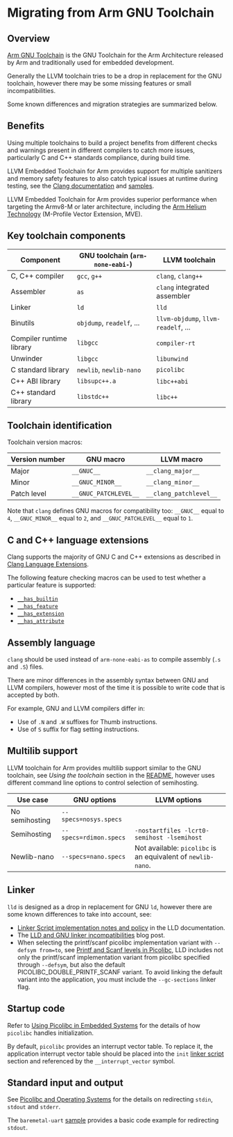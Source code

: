 # Migrating from Arm GNU Toolchain

## Overview

[Arm GNU Toolchain](https://developer.arm.com/Tools%20and%20Software/GNU%20Toolchain)
is the GNU Toolchain for the Arm Architecture released by Arm and traditionally
used for embedded development.

Generally the LLVM toolchain tries to be a drop in replacement for the GNU toolchain,
however there may be some missing features or small incompatibilities.

Some known differences and migration strategies are summarized below.

## Benefits

Using multiple toolchains to build a project benefits from different checks
and warnings present in different compilers to catch more issues,
particularly C and C++ standards compliance, during build time.

LLVM Embedded Toolchain for Arm provides support for multiple sanitizers
and memory safety features to also catch typical issues at runtime during testing,
see the [Clang documentation](https://clang.llvm.org/docs/index.html)
and [samples](https://github.com/ARM-software/LLVM-embedded-toolchain-for-Arm/tree/main/samples/src).

LLVM Embedded Toolchain for Arm provides superior performance when targeting the
Armv8-M or later architecture, including the
[Arm Helium Technology](https://www.arm.com/technologies/helium)
(M-Profile Vector Extension, MVE).

## Key toolchain components

|Component|GNU toolchain (`arm-none-eabi-`)|LLVM toolchain|
|---------|-------------|--------------|
|C, C++ compiler​|`gcc`, `g++`|`clang`, `clang++`​|​
|Assembler​|`as`​|`clang` integrated assembler​|
|Linker​|`ld`​|`lld`​|
|Binutils​|`objdump`, `readelf`, ...|`llvm-objdump`, `llvm-readelf`, ...|
|Compiler runtime library​|`libgcc​`|`compiler-rt`​|
|Unwinder​|`libgcc`​|`libunwind`​|
|C standard library​|`newlib`, `newlib-nano`|`picolibc`|​
|C++ ABI library​|`libsupc++.a`|`libc++abi`​|​
|C++ standard library​|`libstdc++​`|`libc++`​|

## Toolchain identification

Toolchain version macros:

|Version number|GNU macro|LLVM macro|
|-------|---------|----------|
|Major|`__GNUC__`|`__clang_major__`|
|Minor|`__GNUC_MINOR__`|`__clang_minor__`|
|Patch level|`__GNUC_PATCHLEVEL__`|`__clang_patchlevel__`|

Note that `clang` defines GNU macros for compatibility too:
`__GNUC__` equal to `4`, `__GNUC_MINOR__` equal to `2`,
and `__GNUC_PATCHLEVEL__` equal to `1`.

## C and C++ language extensions

Clang supports the majority of GNU C and C++ extensions as described in
[Clang Language Extensions](https://clang.llvm.org/docs/LanguageExtensions.html).

The following feature checking macros can be used to test whether a particular
feature is supported:
* [`__has_builtin`](https://clang.llvm.org/docs/LanguageExtensions.html#has-builtin)
* [`__has_feature`](https://clang.llvm.org/docs/LanguageExtensions.html#has-feature-and-has-extension)
* [`__has_extension`](https://clang.llvm.org/docs/LanguageExtensions.html#has-feature-and-has-extension)
* [`__has_attribute`](https://clang.llvm.org/docs/LanguageExtensions.html#has-attribute)

## Assembly language

`clang` should be used instead of `arm-none-eabi-as` to compile assembly
(`.s` and `.S`) files.

There are minor differences in the assembly syntax between GNU and LLVM
compilers, however most of the time it is possible to write code that is
accepted by both.

For example, GNU and LLVM compilers differ in:
* Use of `.N` and `.W` suffixes for Thumb instructions.
* Use of `S` suffix for flag setting instructions.

## Multilib support

LLVM toolchain for Arm provides multilib support similar to the GNU toolchain,
see _Using the toolchain_ section in the [README](https://github.com/ARM-software/LLVM-embedded-toolchain-for-Arm/blob/main/README.md#using-the-toolchain),
however uses different command line options to control selection of semihosting.

|Use case|GNU options|LLVM options|
|--------|-----------|------------|
|No semihosting|`--specs=nosys.specs`|
|Semihosting|`--specs=rdimon.specs`|`-nostartfiles -lcrt0-semihost -lsemihost`|
|Newlib-nano|`--specs=nano.specs`|Not available: `picolibc` is an equivalent of `newlib-nano`.

## Linker

`lld` is designed as a drop in replacement for GNU `ld`,
however there are some known differences to take into account, see:
* [Linker Script implementation notes and policy](https://lld.llvm.org/ELF/linker_script.html)
in the LLD documentation.
* The [LLD and GNU linker incompatibilities](https://maskray.me/blog/2020-12-19-lld-and-gnu-linker-incompatibilities)
blog post.
* When selecting the printf/scanf picolibc implementation variant with `--defsym from=to`, see
[Printf and Scanf levels in Picolibc](https://github.com/picolibc/picolibc/blob/main/doc/printf.md#printf-and-scanf-levels-in-picolibc),
LLD includes not only the printf/scanf implementation variant from picolibc specified through `--defsym`, but
also the default PICOLIBC_DOUBLE_PRINTF_SCANF variant. To avoid linking the default variant into the application, you
must include the `--gc-sections` linker flag.

## Startup code

Refer to [Using Picolibc in Embedded Systems](https://github.com/picolibc/picolibc/blob/main/doc/using.md)
for the details of how `picolibc` handles initialization.

By default, `picolibc` provides an interrupt vector table. To replace it,
the application interrupt vector table should be placed into the `init`
[linker script](https://github.com/picolibc/picolibc/blob/main/doc/linking.md)
section and referenced by the `__interrupt_vector` symbol.

## Standard input and output

See [Picolibc and Operating Systems](https://github.com/picolibc/picolibc/blob/main/doc/os.md)
for the details on redirecting `stdin`, `stdout` and `stderr`.

The `baremetal-uart` [sample](https://github.com/ARM-software/LLVM-embedded-toolchain-for-Arm/tree/main/samples/src/baremetal-uart)
provides a basic code example for redirecting `stdout`.
